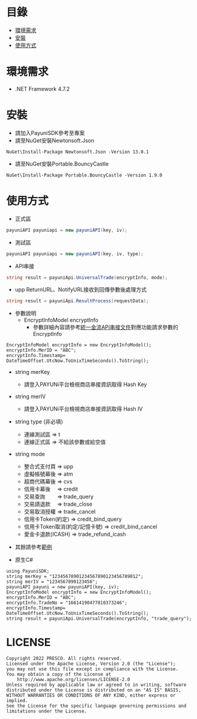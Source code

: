 # 目錄
* [環境需求](#環境需求)
* [安裝](#安裝)
* [使用方式](#使用方式)
# 環境需求
* .NET Framework 4.7.2
# 安裝
* 請加入PayuniSDK參考至專案
* 請至NuGet安裝Newtonsoft.Json
```clike
NuGet\Install-Package Newtonsoft.Json -Version 13.0.1
```
* 請至NuGet安裝Portable.BouncyCastle
```clike
NuGet\Install-Package Portable.BouncyCastle -Version 1.9.0
```

# 使用方式
* 正式區
```csharp
payuniAPI payuniapi = new payuniAPI(key, iv);
```
* 測試區
```csharp
payuniAPI payuniapi = new payuniAPI(key, iv, type);
```
* API串接
```csharp
string result = payuniApi.UniversalTrade(encryptInfo, mode);
```
* upp ReturnURL、NotifyURL接收到回傳參數後處理方式
```csharp
string result = payuniApi.ResultProcess(requestData);
```
* 參數說明
  * EncryptInfoModel encryptInfo
    * 參數詳細內容請參考[統一金流API串接文件](https://www.payuni.com.tw/docs/web/#/7/34)對應功能請求參數的EncryptInfo
```csharp=
EncryptInfoModel encryptInfo = new EncryptInfoModel();
encryptInfo.MerID = "ABC";
encryptInfo.Timestamp= DateTimeOffset.UtcNow.ToUnixTimeSeconds().ToString();
```
  * string merKey
    * 請登入PAYUNi平台檢視商店串接資訊取得 Hash Key
  * string merIV
    * 請登入PAYUNi平台檢視商店串接資訊取得 Hash IV
  * string type (非必填)
    * 連線測試區 => t
    * 連線正式區 => 不給該參數或給空值
  * string mode
    * 整合式支付頁 => upp
    * 虛擬帳號幕後 => atm
    * 超商代碼幕後 => cvs
    * 信用卡幕後　 => credit
    * 交易查詢　　 => trade_query
    * 交易請退款　 => trade_close
    * 交易取消授權 => trade_cancel
    * 信用卡Token(約定) => credit_bind_query
    * 信用卡Token取消(約定/記憶卡號) => credit_bind_cancel
    * 愛金卡退款(ICASH) => trade_refund_icash
* 其餘請參考[範例](https://github.com/payuni/NET_SDK/tree/main/example)

* 原生C#
```csharp=
using PayuniSDK;
string merKey = "12345678901234567890123456789012";
string merIV = "1234567890123456";
payuniAPI payuni = new payuniAPI(key, iv);
EncryptInfoModel encryptInfo = new EncryptInfoModel();
encryptInfo.MerID = "ABC";
encryptInfo.TradeNo = "16614190477810373246";
encryptInfo.Timestamp= DateTimeOffset.UtcNow.ToUnixTimeSeconds().ToString();
string result = payuniApi.UniversalTrade(encryptInfo, "trade_query");
```
# LICENSE
```text
Copyright 2022 PRESCO. All rights reserved.
Licensed under the Apache License, Version 2.0 (the "License");
you may not use this file except in compliance with the License.
You may obtain a copy of the License at
    http://www.apache.org/licenses/LICENSE-2.0
Unless required by applicable law or agreed to in writing, software
distributed under the License is distributed on an "AS IS" BASIS,
WITHOUT WARRANTIES OR CONDITIONS OF ANY KIND, either express or implied.
See the License for the specific language governing permissions and
limitations under the License.
```
